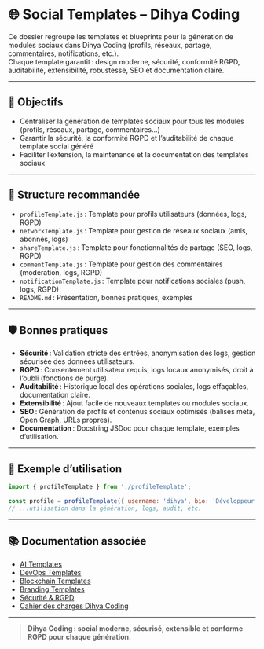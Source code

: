 # 🌐 Social Templates – Dihya Coding

Ce dossier regroupe les templates et blueprints pour la génération de modules sociaux dans Dihya Coding (profils, réseaux, partage, commentaires, notifications, etc.).  
Chaque template garantit : design moderne, sécurité, conformité RGPD, auditabilité, extensibilité, robustesse, SEO et documentation claire.

---

## 🚀 Objectifs

- Centraliser la génération de templates sociaux pour tous les modules (profils, réseaux, partage, commentaires…)
- Garantir la sécurité, la conformité RGPD et l’auditabilité de chaque template social généré
- Faciliter l’extension, la maintenance et la documentation des templates sociaux

---

## 📁 Structure recommandée

- `profileTemplate.js` : Template pour profils utilisateurs (données, logs, RGPD)
- `networkTemplate.js` : Template pour gestion de réseaux sociaux (amis, abonnés, logs)
- `shareTemplate.js` : Template pour fonctionnalités de partage (SEO, logs, RGPD)
- `commentTemplate.js` : Template pour gestion des commentaires (modération, logs, RGPD)
- `notificationTemplate.js` : Template pour notifications sociales (push, logs, RGPD)
- `README.md` : Présentation, bonnes pratiques, exemples

---

## 🛡️ Bonnes pratiques

- **Sécurité** : Validation stricte des entrées, anonymisation des logs, gestion sécurisée des données utilisateurs.
- **RGPD** : Consentement utilisateur requis, logs locaux anonymisés, droit à l’oubli (fonctions de purge).
- **Auditabilité** : Historique local des opérations sociales, logs effaçables, documentation claire.
- **Extensibilité** : Ajout facile de nouveaux templates ou modules sociaux.
- **SEO** : Génération de profils et contenus sociaux optimisés (balises meta, Open Graph, URLs propres).
- **Documentation** : Docstring JSDoc pour chaque template, exemples d’utilisation.

---

## 📝 Exemple d’utilisation

```js
import { profileTemplate } from './profileTemplate';

const profile = profileTemplate({ username: 'dihya', bio: 'Développeur moderne' });
// ...utilisation dans la génération, logs, audit, etc.
```

---

## 📚 Documentation associée

- [AI Templates](../ai/README.md)
- [DevOps Templates](../devops/README.md)
- [Blockchain Templates](../blockchain/README.md)
- [Branding Templates](../branding/README.md)
- [Sécurité & RGPD](../../../docs/security.md)
- [Cahier des charges Dihya Coding](../../../../../docs/user_guide/README.md)

---

> **Dihya Coding : social moderne, sécurisé, extensible et conforme RGPD pour chaque génération.**